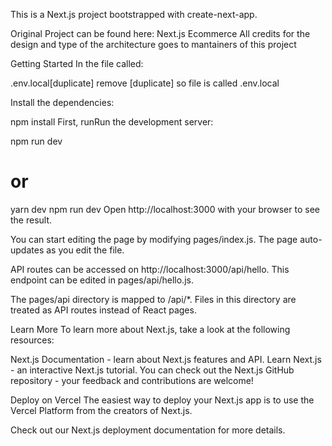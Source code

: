 This is a Next.js project bootstrapped with create-next-app.

Original Project can be found here: Next.js Ecommerce All credits for the design and type of the architecture goes to mantainers of this project

Getting Started
In the file called:

.env.local[duplicate]
remove [duplicate] so file is called .env.local

Install the dependencies:

npm install
First, runRun the development server:

npm run dev
# or
yarn dev
npm run dev
Open http://localhost:3000 with your browser to see the result.

You can start editing the page by modifying pages/index.js. The page auto-updates as you edit the file.

API routes can be accessed on http://localhost:3000/api/hello. This endpoint can be edited in pages/api/hello.js.

The pages/api directory is mapped to /api/*. Files in this directory are treated as API routes instead of React pages.

Learn More
To learn more about Next.js, take a look at the following resources:

Next.js Documentation - learn about Next.js features and API.
Learn Next.js - an interactive Next.js tutorial.
You can check out the Next.js GitHub repository - your feedback and contributions are welcome!

Deploy on Vercel
The easiest way to deploy your Next.js app is to use the Vercel Platform from the creators of Next.js.

Check out our Next.js deployment documentation for more details.